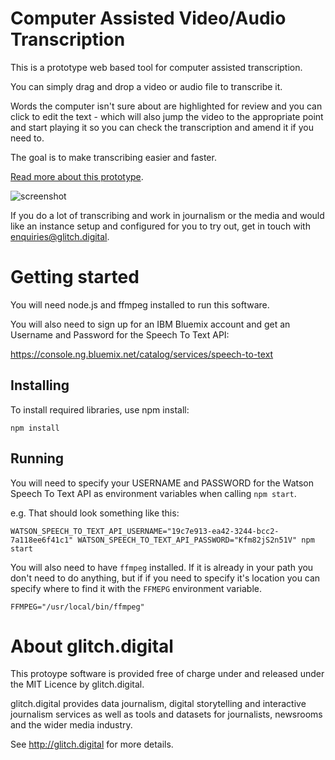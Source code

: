 # Computer Assisted Video/Audio Transcription 

This is a prototype web based tool for computer assisted transcription.

You can simply drag and drop a video or audio file to transcribe it.

Words the computer isn't sure about are highlighted for review and you can click to edit the text - which will also jump the video to the appropriate point and start playing it so you can check the transcription and amend it if you need to.

The goal is to make transcribing easier and faster.

[Read more about this prototype](https://medium.com/glitch-digital/preview-of-a-video-transcription-tool-452e043daef5).

![screenshot](https://raw.githubusercontent.com/glitchdigital/video-transcriber/master/screenshot.png)

If you do a lot of transcribing and work in journalism or the media and would like an instance setup and configured for you to try out, get in touch with <enquiries@glitch.digital>.

# Getting started

You will need node.js and ffmpeg installed to run this software. 

You will also need to sign up for an IBM Bluemix account and get an Username and Password for the Speech To Text API:

https://console.ng.bluemix.net/catalog/services/speech-to-text

## Installing

To install required libraries, use npm install:

    npm install

## Running

You will need to specify your USERNAME and PASSWORD for the Watson Speech To Text API as environment variables when calling `npm start`.

e.g. That should look something like this:

    WATSON_SPEECH_TO_TEXT_API_USERNAME="19c7e913-ea42-3244-bcc2-7a118ee6f41c1" WATSON_SPEECH_TO_TEXT_API_PASSWORD="Kfm82jS2n51V" npm start

You will also need to have `ffmpeg` installed. If it is already in your path you don't need to do anything, but if if you need to specify it's location you can specify where to find it with the `FFMEPG` environment variable.

    FFMPEG="/usr/local/bin/ffmpeg"

# About glitch.digital

This protoype software is provided free of charge under and released under the MIT Licence by glitch.digital.

glitch.digital provides data journalism, digital storytelling and interactive journalism services as well as tools and datasets for journalists, newsrooms and the wider media industry.

See http://glitch.digital for more details.
